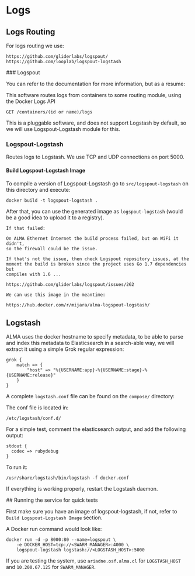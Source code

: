 # Logs

## Logs Routing

For logs routing we use:

    https://github.com/gliderlabs/logspout/
    https://github.com/looplab/logspout-logstash

### Logspout

You can refer to the documentation for more information, but as a resume:

This software routes logs from containers to some routing module, using the
Docker Logs API

```
GET /containers/(id or name)/logs
```

This is a pluggable software, and does not support Logstash by default, so we
will use Logspout-Logstash module for this.

### Logspout-Logstash

Routes logs to Logstash. We use TCP and UDP connections on port 5000.

#### Build Logspout-Logstash Image

To compile a version of Logspout-Logstash go to `src/logspout-logstash` on this
directory and execute:

```
docker build -t logspout-logstash .
```

After that, you can use the generated image as `logspout-logstash` (would be a
good idea to upload it to a registry).

    If that failed:

    On ALMA Ethernet Internet the build process failed, but on WiFi it didn't,
    so the firewall could be the issue.
    
    If that's not the issue, then check Logspout repository issues, at the
    moment the build is broken since the project uses Go 1.7 dependencies but
    compiles with 1.6 ...
    
    https://github.com/gliderlabs/logspout/issues/262
    
    We can use this image in the meantime:
    
    https://hub.docker.com/r/mijara/alma-logspout-logstash/

## Logstash

ALMA uses the docker hostname to specify metadata, to be able to parse and index
this metadata to Elasticsearch in a search-able way, we will extract it using
a simple Grok regular expression:

```
grok {
    match => {
        "host" => "%{USERNAME:app}-%{USERNAME:stage}-%{USERNAME:release}"
    }
}
```

A complete `logstash.conf` file can be found on the `compose/` directory:

The conf file is located in:
```
/etc/logstash/conf.d/
```

For a simple test, comment the elasticsearch output, and add the following
output:
```
stdout {
  codec => rubydebug
}
```

To run it:
```
/usr/share/logstash/bin/logstash -f docker.conf
```

If everything is working properly, restart the Logstash daemon.

## Running the service for quick tests

First make sure you have an image of logspout-logstash, if not, refer to
`Build Logspout-Logstash Image` section.

A Docker run command would look like:

```
docker run -d -p 8000:80 --name=logspout \
    -e DOCKER_HOST=tcp://<SWARM_MANAGER>:4000 \
    logspout-logstash logstash://<LOGSTASH_HOST>:5000
```

If you are testing the system, use `ariadne.osf.alma.cl` for `LOGSTASH_HOST` and
`10.200.67.125` for `SWARM_MANAGER`.
